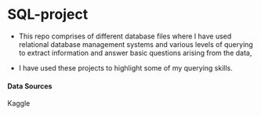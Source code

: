 # SQL-project
- This repo comprises of different database files where I have used relational database management systems and various levels of querying to extract information and answer basic questions arising from the data,

- I have used these projects to highlight some of my querying skills.

#### Data Sources 
Kaggle
